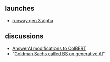 

## launches

- [runway gen 3 alpha](https://x.com/runwayml/status/1807822396415467686)

## discussions

- [AnswerAI modifications to ColBERT](https://x.com/ZainHasan6/status/1807496799273308281)
- "[Goldman Sachs called BS on generative AI](https://x.com/edzitron/status/1810362077867028497)" 